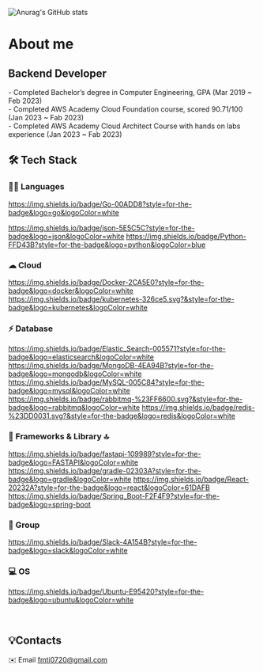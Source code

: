 ![Anurag's GitHub stats](https://github-readme-stats.vercel.app/api?username=huiji072&show_icons=true&theme=dark)


# About me
  ## Backend Developer
  <div align="left">
    - Completed Bachelor’s degree in Computer Engineering, GPA (Mar 2019 ~ Feb 2023) <br>
    - Completed AWS Academy Cloud Foundation course, scored 90.71/100 (Jan 2023 ~ Fab 2023)<br>
    - Completed AWS Academy Cloud Architect Course with hands on labs experience (Jan 2023 ~ Fab 2023) <br>

  
  
## 🛠️ Tech Stack
<div align="left">
  
### 👩‍💻 Languages
https://img.shields.io/badge/Go-00ADD8?style=for-the-badge&logo=go&logoColor=white
  
https://img.shields.io/badge/json-5E5C5C?style=for-the-badge&logo=json&logoColor=white
https://img.shields.io/badge/Python-FFD43B?style=for-the-badge&logo=python&logoColor=blue


### ☁ Cloud 
https://img.shields.io/badge/Docker-2CA5E0?style=for-the-badge&logo=docker&logoColor=white
https://img.shields.io/badge/kubernetes-326ce5.svg?&style=for-the-badge&logo=kubernetes&logoColor=white


### ⚡ Database
https://img.shields.io/badge/Elastic_Search-005571?style=for-the-badge&logo=elasticsearch&logoColor=white
https://img.shields.io/badge/MongoDB-4EA94B?style=for-the-badge&logo=mongodb&logoColor=white
https://img.shields.io/badge/MySQL-005C84?style=for-the-badge&logo=mysql&logoColor=white
https://img.shields.io/badge/rabbitmq-%23FF6600.svg?&style=for-the-badge&logo=rabbitmq&logoColor=white
https://img.shields.io/badge/redis-%23DD0031.svg?&style=for-the-badge&logo=redis&logoColor=white

### 🚀 Frameworks & Library 🔝
https://img.shields.io/badge/fastapi-109989?style=for-the-badge&logo=FASTAPI&logoColor=white
https://img.shields.io/badge/gradle-02303A?style=for-the-badge&logo=gradle&logoColor=white
https://img.shields.io/badge/React-20232A?style=for-the-badge&logo=react&logoColor=61DAFB
https://img.shields.io/badge/Spring_Boot-F2F4F9?style=for-the-badge&logo=spring-boot

### 🤜 Group
https://img.shields.io/badge/Slack-4A154B?style=for-the-badge&logo=slack&logoColor=white

### 💻 OS 
https://img.shields.io/badge/Ubuntu-E95420?style=for-the-badge&logo=ubuntu&logoColor=white


  
  
  <br>

  </div>

  ## 💡Contacts
  ✉️ Email <a href="mailto:khm970514@gmail.com">fmti0720@gmail.com</a>
  


  
  
</div>

